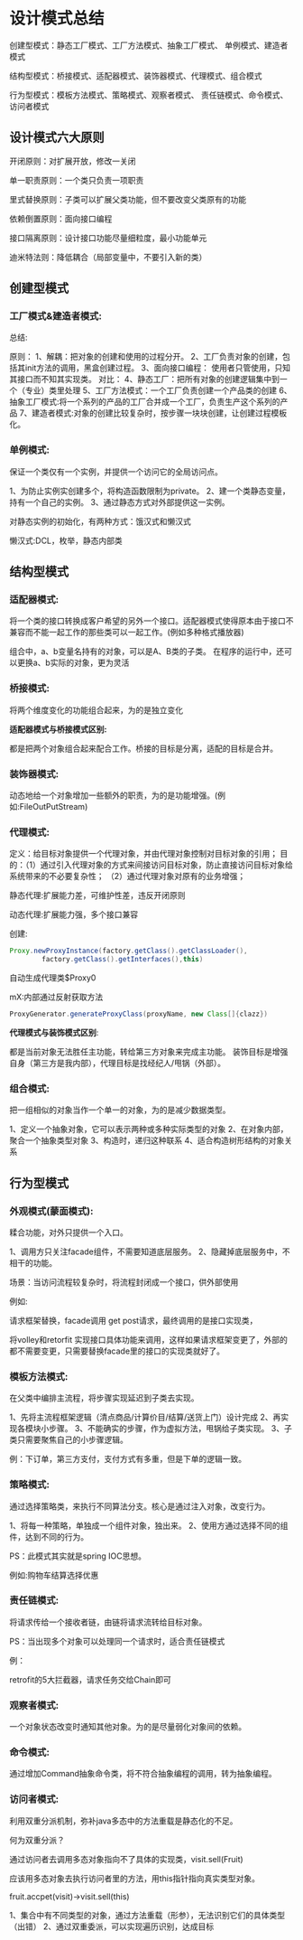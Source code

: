 # 设计模式总结

创建型模式：静态工厂模式、工厂方法模式、抽象工厂模式、
	单例模式、建造者模式

结构型模式：桥接模式、适配器模式、装饰器模式、代理模式、组合模式 

行为型模式：模板方法模式、策略模式、观察者模式、
责任链模式、命令模式、访问者模式 



## 设计模式六大原则

开闭原则：对扩展开放，修改一关闭

单一职责原则：一个类只负责一项职责

里式替换原则：子类可以扩展父类功能，但不要改变父类原有的功能

依赖倒置原则：面向接口编程

接口隔离原则：设计接口功能尽量细粒度，最小功能单元

迪米特法则：降低耦合（局部变量中，不要引入新的类）



## 创建型模式

### 工厂模式&建造者模式:

总结:

原则：
1、解耦：把对象的创建和使用的过程分开。
2、工厂负责对象的创建，包括其init方法的调用，黑盒创建过程。
3、面向接口编程： 使用者只管使用，只知其接口而不知其实现类。
对比：
4、静态工厂：把所有对象的创建逻辑集中到一个（专业）类里处理
5、工厂方法模式：一个工厂负责创建一个产品类的创建
6、抽象工厂模式:将一个系列的产品的工厂合并成一个工厂，负责生产这个系列的产品
7、建造者模式:对象的创建比较复杂时，按步骤一块块创建，让创建过程模板化。



### 单例模式:

保证一个类仅有一个实例，并提供一个访问它的全局访问点。

1、为防止实例实创建多个，将构造函数限制为private。
2、建一个类静态变量，持有一个自己的实例。
3、通过静态方式对外部提供这一实例。

对静态实例的初始化，有两种方式：饿汉式和懒汉式

懒汉式:DCL，枚举，静态内部类



## 结构型模式

### 适配器模式:

将一个类的接口转换成客户希望的另外一个接口。适配器模式使得原本由于接口不兼容而不能一起工作的那些类可以一起工作。(例如多种格式播放器)

组合中，a、b变量名持有的对象，可以是A、B类的子类。
在程序的运行中，还可以更换a、b实际的对象，更为灵活



### 桥接模式:

将两个维度变化的功能组合起来，为的是独立变化



**适配器模式与桥接模式区别:**

都是把两个对象组合起来配合工作。桥接的目标是分离，适配的目标是合并。



### 装饰器模式:

动态地给一个对象增加一些额外的职责，为的是功能增强。(例如:FileOutPutStream)



### 代理模式:

定义：给目标对象提供一个代理对象，并由代理对象控制对目标对象的引用；
目的：（1）通过引入代理对象的方式来间接访问目标对象，防止直接访问目标对象给系统带来的不必要复杂性； （2）通过代理对象对原有的业务增强；



静态代理:扩展能力差，可维护性差，违反开闭原则

动态代理:扩展能力强，多个接口兼容

创建:

```java
Proxy.newProxyInstance(factory.getClass().getClassLoader(),
        factory.getClass().getInterfaces(),this)
```

自动生成代理类$Proxy0

mX:内部通过反射获取方法

```java
ProxyGenerator.generateProxyClass(proxyName, new Class[]{clazz})
```





**代理模式与装饰模式区别**:

都是当前对象无法胜任主功能，转给第三方对象来完成主功能。
装饰目标是增强自身（第三方是我内部），代理目标是找经纪人/甩锅（外部）。



### 组合模式:

把一组相似的对象当作一个单一的对象，为的是减少数据类型。

1、定义一个抽象对象，它可以表示两种或多种实际类型的对象
2、在对象内部，聚合一个抽象类型对象
3、构造时，递归这种联系
4、适合构造树形结构的对象关系





## 行为型模式

### 外观模式(蒙面模式):

糅合功能，对外只提供一个入口。

1、调用方只关注facade组件，不需要知道底层服务。
2、隐藏掉底层服务中，不相干的功能。

场景：当访问流程较复杂时，将流程封闭成一个接口，供外部使用

例如:

请求框架替换，facade调用 get post请求，最终调用的是接口实现类，

将volley和retorfit 实现接口具体功能来调用，这样如果请求框架变更了，外部的都不需要变更，只需要替换facade里的接口的实现类就好了。





### 模板方法模式:

在父类中编排主流程，将步骤实现延迟到子类去实现。

1、先将主流程框架逻辑（清点商品/计算价目/结算/送货上门）设计完成
2、再实现各模块小步骤。
3、不能确实的步骤，作为虚拟方法，甩锅给子类实现。
3、子类只需要聚焦自己的小步骤逻辑。

例：下订单，第三方支付，支付方式有多重，但是下单的逻辑一致。



### 策略模式:

通过选择策略类，来执行不同算法分支。核心是通过注入对象，改变行为。

1、将每一种策略，单独成一个组件对象，独出来。
2、使用方通过选择不同的组件，达到不同的行为。

PS：此模式其实就是spring IOC思想。

例如:购物车结算选择优惠





### 责任链模式:

将请求传给一个接收者链，由链将请求流转给目标对象。

PS：当出现多个对象可以处理同一个请求时，适合责任链模式

例：

retrofit的5大拦截器，请求任务交给Chain即可



### 观察者模式:

一个对象状态改变时通知其他对象。为的是尽量弱化对象间的依赖。



### 命令模式:

通过增加Command抽象命令类，将不符合抽象编程的调用，转为抽象编程。





### 访问者模式:

利用双重分派机制，弥补java多态中的方法重载是静态化的不足。

何为双重分派？

通过访问者去调用多态对象指向不了具体的实现类，visit.sell(Fruit)

应该用多态对象去执行访问者里的方法，用this指针指向真实类型对象。

fruit.accpet(visit)->visit.sell(this)





1、集合中有不同类型的对象，通过方法重载（形参），无法识别它们的具体类型（出错）
2、通过双重委派，可以实现遍历识别，达成目标









